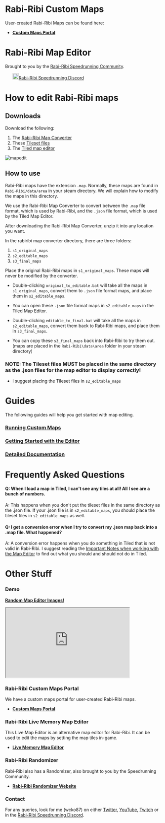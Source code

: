 # Rabi-Ribi Custom Maps

User-created Rabi-Ribi Maps can be found here:
- [**Custom Maps Portal**](https://wcko87.github.io/rabi-ribi-maps/)

# Rabi-Ribi Map Editor

Brought to you by the [Rabi-Ribi Speedrunning Community](http://www.speedrun.com/rabiribi).

&nbsp;&nbsp;&nbsp;&nbsp;&nbsp;&nbsp;<a href="https://discord.gg/dDfpNAr"><img src="https://discordapp.com/assets/f8389ca1a741a115313bede9ac02e2c0.svg" height="20" />Rabi-Ribi Speedrunning Discord</a>

# How to edit Rabi-Ribi maps

## Downloads

Download the following:
1. The [Rabi-Ribi Map Converter](https://ci.appveyor.com/project/wcko87/rbrb-map-converter/build/artifacts)
2. These [Tileset files](https://github.com/wcko87/rabiribi-map-editing/files/1283420/rabiribi-tilesets.zip)
3. The [Tiled map editor](http://www.mapeditor.org/)

![mapedit](https://user-images.githubusercontent.com/27341392/30008514-fea9b4f8-9152-11e7-9e5d-1bf9959714f6.png)

## How to use

Rabi-Ribi maps have the extension `.map`. Normally, these maps are found in `Rabi-Ribi/data/area` in your steam directory. We will explain how to modify the maps in this directory.

We use the Rabi-Ribi Map Converter to convert between the `.map` file format, which is used by Rabi-Ribi, and the `.json` file format, which is used by the Tiled Map Editor.

After downloading the Rabi-Ribi Map Converter, unzip it into any location you want.

In the rabiribi map converter directory, there are three folders:
1. `s1_original_maps`
2. `s2_editable_maps`
3. `s3_final_maps`

Place the original Rabi-Ribi maps in `s1_original_maps`. These maps will never be modified by the converter.

- Double-clicking `original_to_editable.bat` will take all the maps in `s1_original_maps`, convert them to `.json` file format maps, and place them in `s2_editable_maps`.

- You can open these `.json` file format maps in `s2_editable_maps` in the Tiled Map Editor.

- Double-clicking `editable_to_final.bat` will take all the maps in `s2_editable_maps`, convert them back to Rabi-Ribi maps, and place them in `s3_final_maps`.

- You can copy these `s3_final_maps` back into Rabi-Ribi to try them out. (maps are placed in the `Rabi-Ribi\data\area` folder in your steam directory)

### NOTE: The Tileset files MUST be placed in the same directory as the .json files for the map editor to display correctly!
- I suggest placing the Tileset files in `s2_editable_maps`


# Guides

The following guides will help you get started with map editing.

### [Running Custom Maps](runningcustommaps)

### [Getting Started with the Editor](editorguide)

### [Detailed Documentation](https://github.com/wcko87/rabiribi-map-editing/tree/master/docs/)



# Frequently Asked Questions

#### Q: When I load a map in Tiled, I can't see any tiles at all! All I see are a bunch of numbers.

A: This happens when you don't put the tileset files in the same directory as the .json file. If your .json file is in `s2_editable_maps`, you should place the tileset files in `s2_editable_maps` as well.

#### Q: I get a conversion error when I try to convert my .json map back into a .map file. What happened?

A: A conversion error happens when you do something in Tiled that is not valid in Rabi-Ribi. I suggest reading the [Important Notes when working with the Map Editor](editorguide#important-notes) to find out what you should and should not do in Tiled.



# Other Stuff

### Demo

[**Random Map Editor Images!**](random_images)

<iframe id="introvideo" width="400" height="225" style="object-fit:cover" id="ytplayer" type="text/html" src="https://www.youtube.com/embed/fT418LWsdc4?rel=0&autoplay=0&showinfo=1"></iframe>

### Rabi-Ribi Custom Maps Portal

We have a custom maps portal for user-created Rabi-Ribi maps.
- [**Custom Maps Portal**](https://wcko87.github.io/rabi-ribi-maps/)

### Rabi-Ribi Live Memory Map Editor

This Live Map Editor is an alternative map editor for Rabi-Ribi. It can be used to edit the maps by setting the map tiles in-game.
- [**Live Memory Map Editor**](https://github.com/D3nD3nD3n/rbrb-Map-Viewer)

### Rabi-Ribi Randomizer

Rabi-Ribi also has a Randomizer, also brought to you by the Speedrunning Community.
- [**Rabi-Ribi Randomizer Website**](https://wcko87.github.io/rabiribi-randomizer/)

### Contact

For any queries, look for me (wcko87) on either [Twitter](https://twitter.com/wcko87), [YouTube](https://www.youtube.com/user/wcko87), [Twitch](https://www.twitch.tv/wcko87) or in the [Rabi-Ribi Speedrunning Discord](https://discord.gg/dDfpNAr).
